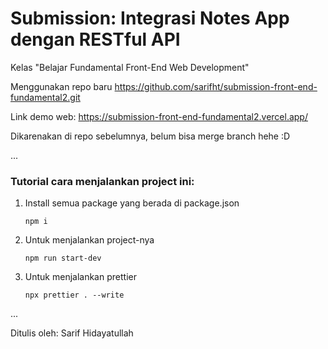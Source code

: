 # Submission: Integrasi Notes App dengan RESTful API

Kelas "Belajar Fundamental Front-End Web Development"

Menggunakan repo baru https://github.com/sarifht/submission-front-end-fundamental2.git

Link demo web: https://submission-front-end-fundamental2.vercel.app/

Dikarenakan di repo sebelumnya, belum bisa merge branch hehe :D

...

### Tutorial cara menjalankan project ini:

1. Install semua package yang berada di package.json

   ```
   npm i
   ```

2. Untuk menjalankan project-nya

   ```
   npm run start-dev
   ```

3. Untuk menjalankan prettier

   ```
   npx prettier . --write
   ```

...

Ditulis oleh: Sarif Hidayatullah
